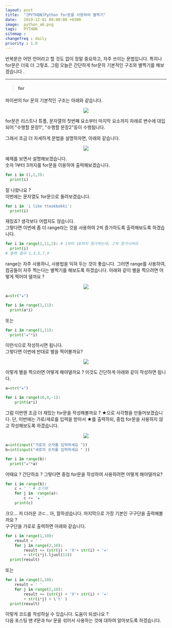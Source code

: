 ```yaml
---
layout: post
title:  "[PYTHON]Python for문을 사용하여 별찍기"
date:   2019-12-01 09:00:00 +0300
image:  python_a6.png
tags:   PYTHON
sitemap :
changefreq : daily
priority : 1.0
---
```



반복문은 어떤 언어라고 할 것도 없이 정말 중요하고, 자주 쓰이는 문법입니다. 특히나 for문은 더욱 더 그렇죠. 그럼 오늘은 간단하게 for문의 기본적인 구조와 별찍기를 해보겠습니다 .

-------


> #### for

파이썬의 for 문의 기본적인 구조는 아래와 같습니다.  


<center><img src="{{ site.baseurl }}/images/python_a3.png" ></center>  




for문은 리스트나 튜플, 문자열의 첫번째 요소부터 마지막 요소까지 차례로 변수에 대입되어 "수행할 문장1", "수행할 문장2"등이 수행됩니다. 

그래서 조금 더 자세하게 문법을 설명하자면, 아래와 같습니다.  


<center><img src="{{ site.baseurl }}/images/python_a6.png" ></center>  


예제를 보면서 설명해보겠습니다.  
숫자 1부터 3까지를 for문을 이용하여 출력해보겠습니다. 

```python
for i in (1,2,3):
  print(i)
```

잘 나왔나요 ?   
이번에는 문자열도 for문으로 돌려보겠습니다.  

```python
for i in 'i like tteokbokki':
  print(i)
```

재밌죠? 생각보다 어렵지도 않습니다.  
그렇다면 이번에 좀 더 range라는 것을 사용하여 2씩 증가하도록 출력해보도록 하겠습니다.  

```python
for i in range(1,11,2): # 1부터 10까지 증가하는데, 2씩 증가시켜라
  print(i)
# 출력 결과 1,3,5,7,9
```

range는 자주 사용하니, 사용법을 익혀 두는 것이 좋습니다. 그러면 range를 사용하여, 컴공들이 자주 찍는다는 별찍기를 해보도록 하겠습니다. 아래와 같이 별을 찍으려면 어떻게 찍어야 댈까요 ? 

<center><img src="{{ site.baseurl }}/images/for1.png" ></center>  



```python
a=str("★")

for i in range(1,11):
  print(a*i)
``` 

또는 

```python
for i in range(1,11):
  print("★"*i)
``` 

이런식으로 작성하시면 됩니다.  
그렇다면 이번에 반대로 별을 찍어볼까요?


<center><img src="{{ site.baseurl }}/images/for2.png" ></center>  


이렇게 별을 찍으러면 어떻게 해야댈까요 ? 
이것도 간단하게 아래와 같이 작성하면 됩니다.  

```python
a=str("★")

for i in range(10,0,-1):
    print(a*i)
```


그럼 이번엔 조금 더 재밌는 for문을 작성해볼까요 ? ★으로 사각형을 만들어보겠습니다.
단, 이번에는 가로/세로를 입력을 받아서 ★를 출력하되, 중첩 for문을 사용하지 않고 작성해보도록 하겠습니다.  


<center><img src="{{ site.baseurl }}/images/for3.png" ></center>  




```python
a=int(input("가로의 숫자를 입력하세요 "))
b=int(input("세로의 숫자를 입력하세요 " ))

for i in range(b):
  print("★"*a)
```

어때요 ? 간단하죠 ? 그렇다면 중첩 for문을 작성하여 사용하려면 어떻게 해야댈까요?

```python
for i in range(b):
    c = ' ' # 초기화
    for j in  range(a):
        c += '★ '
    print(c)
```

크으... 저 더러운 코ㄷ.. 아, 잘하셨습니다. 
마지막으로 가장 기본인 구구단을 출력해볼까요 ?  
구구단을 가로로 출력하면 아래와 같습니다.  


```python 
for i in range(1,10):
    result = ' '
    for j in range(2,10):
        result += (str(j) + 'X'+ str(i) + '=' 
        + str(i*j).ljust(13))
  print(result)
```

또는 

```python
for i in range(1,10):
    result = ' '
    for j in range(2,10):
        result += (str(j) + 'X'+ str(i) + '=' 
        + str(i*j) + \'t' )
  print(result)
```

이렇게 코드를 작성하실 수 있습니다. 도움이 되셨나요 ?  
다음 포스팅 땐 if문과 for 문을 섞어서 사용하는 것에 대하여 알아보도록 하겠습니다. 